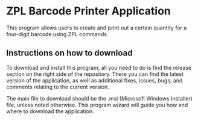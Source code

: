 # ZPL Barcode Printer Application

This program allows users to create and print out a certain quantity for a four-digit barcode using ZPL commands.

## Instructions on how to download

To download and install this program, all you need to do is find the release section on the right side of the repository. There you can find the latest version of the application, as well as additional fixes, issues, bugs, and comments relating to the current version.

The main file to download should be the .msi (Microsoft Windows Installer) file, unless noted otherwise. This program wizard will guide you how and where to download the application.
